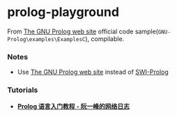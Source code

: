 prolog-playground
=================
From [The GNU Prolog web site](http://www.gprolog.org/) official code sample(`GNU-Prolog\examples\ExamplesC`), compilable.

### Notes
- Use [The GNU Prolog web site](http://www.gprolog.org/) instead of [SWI-Prolog](https://www.swi-prolog.org/)

### Tutorials
- [**Prolog 语言入门教程 - 阮一峰的网络日志**](https://www.ruanyifeng.com/blog/2019/01/prolog.html)
